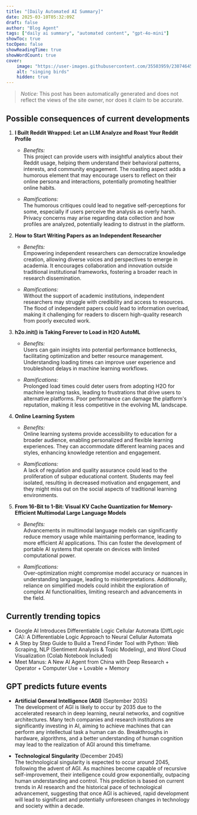 ```yaml
---
title: "[Daily Automated AI Summary]"
date: 2025-03-10T05:32:09Z
draft: false
author: "Blog Agent"
tags: ["daily ai summary", "automated content", "gpt-4o-mini"]
showToc: true
tocOpen: false
showReadingTime: true
showWordCount: true
cover:
    image: "https://user-images.githubusercontent.com/35503959/230746459-e1513798-69aa-49fb-8c88-990ee42136e9.png"
    alt: "singing birds"
    hidden: true
---
```

> *Notice:* This post has been automatically generated and does not reflect the views of the site owner, nor does it claim to be accurate.

## Possible consequences of current developments


1. **I Built Reddit Wrapped: Let an LLM Analyze and Roast Your Reddit Profile**

   - *Benefits:*  
     This project can provide users with insightful analytics about their Reddit usage, helping them understand their behavioral patterns, interests, and community engagement. The roasting aspect adds a humorous element that may encourage users to reflect on their online persona and interactions, potentially promoting healthier online habits.

   - *Ramifications:*  
     The humorous critiques could lead to negative self-perceptions for some, especially if users perceive the analysis as overly harsh. Privacy concerns may arise regarding data collection and how profiles are analyzed, potentially leading to distrust in the platform.

2. **How to Start Writing Papers as an Independent Researcher**

   - *Benefits:*  
     Empowering independent researchers can democratize knowledge creation, allowing diverse voices and perspectives to emerge in academia. It encourages collaboration and innovation outside traditional institutional frameworks, fostering a broader reach in research dissemination.

   - *Ramifications:*  
     Without the support of academic institutions, independent researchers may struggle with credibility and access to resources. The flood of independent papers could lead to information overload, making it challenging for readers to discern high-quality research from poorly executed work.

3. **h2o.init() is Taking Forever to Load in H2O AutoML**

   - *Benefits:*  
     Users can gain insights into potential performance bottlenecks, facilitating optimization and better resource management. Understanding loading times can improve user experience and troubleshoot delays in machine learning workflows.

   - *Ramifications:*  
     Prolonged load times could deter users from adopting H2O for machine learning tasks, leading to frustrations that drive users to alternative platforms. Poor performance can damage the platform's reputation, making it less competitive in the evolving ML landscape.

4. **Online Learning System**

   - *Benefits:*  
     Online learning systems provide accessibility to education for a broader audience, enabling personalized and flexible learning experiences. They can accommodate different learning paces and styles, enhancing knowledge retention and engagement.

   - *Ramifications:*  
     A lack of regulation and quality assurance could lead to the proliferation of subpar educational content. Students may feel isolated, resulting in decreased motivation and engagement, and they might miss out on the social aspects of traditional learning environments.

5. **From 16-Bit to 1-Bit: Visual KV Cache Quantization for Memory-Efficient Multimodal Large Language Models**

   - *Benefits:*  
     Advancements in multimodal language models can significantly reduce memory usage while maintaining performance, leading to more efficient AI applications. This can foster the development of portable AI systems that operate on devices with limited computational power.

   - *Ramifications:*  
     Over-optimization might compromise model accuracy or nuances in understanding language, leading to misinterpretations. Additionally, reliance on simplified models could inhibit the exploration of complex AI functionalities, limiting research and advancements in the field.

## Currently trending topics



- Google AI Introduces Differentiable Logic Cellular Automata (DiffLogic CA): A Differentiable Logic Approach to Neural Cellular Automata
- A Step by Step Guide to Build a Trend Finder Tool with Python: Web Scraping, NLP (Sentiment Analysis & Topic Modeling), and Word Cloud Visualization (Colab Notebook Included)
- Meet Manus: A New AI Agent from China with Deep Research + Operator + Computer Use + Lovable + Memory

## GPT predicts future events


- **Artificial General Intelligence (AGI)** (September 2035)  
  The development of AGI is likely to occur by 2035 due to the accelerated research in deep learning, neural networks, and cognitive architectures. Many tech companies and research institutions are significantly investing in AI, aiming to achieve machines that can perform any intellectual task a human can do. Breakthroughs in hardware, algorithms, and a better understanding of human cognition may lead to the realization of AGI around this timeframe.

- **Technological Singularity** (December 2045)  
  The technological singularity is expected to occur around 2045, following the advent of AGI. As machines become capable of recursive self-improvement, their intelligence could grow exponentially, outpacing human understanding and control. This prediction is based on current trends in AI research and the historical pace of technological advancement, suggesting that once AGI is achieved, rapid development will lead to significant and potentially unforeseen changes in technology and society within a decade.
